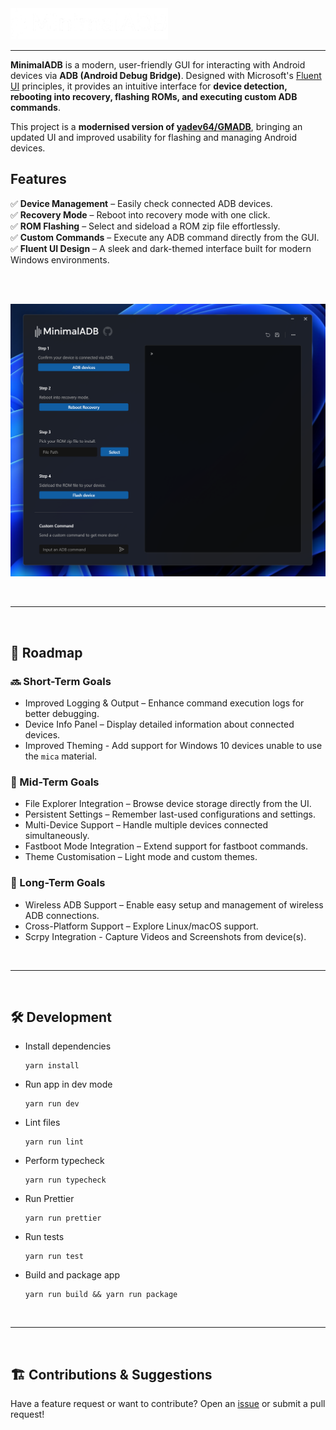 <img src="src/renderer/assets/MinimalADB_White_Small.png" style="height: 50px"/>

---

**MinimalADB** is a modern, user-friendly GUI for interacting with Android devices via **ADB (Android Debug Bridge)**. Designed with Microsoft's [Fluent UI](https://developer.microsoft.com/en-us/fluentui#/) principles, it provides an intuitive interface for **device detection, rebooting into recovery, flashing ROMs, and executing custom ADB commands**.

This project is a **modernised version of [yadev64/GMADB](https://github.com/yadev64/GMADB)**, bringing an updated UI and improved usability for flashing and managing Android devices.

## Features

✅ **Device Management** – Easily check connected ADB devices.  
✅ **Recovery Mode** – Reboot into recovery mode with one click.  
✅ **ROM Flashing** – Select and sideload a ROM zip file effortlessly.  
✅ **Custom Commands** – Execute any ADB command directly from the GUI.  
✅ **Fluent UI Design** – A sleek and dark-themed interface built for modern Windows environments.  

<br />
<br />

![Windows Dark](docs/windows-dark.png)

<br />

---

<br />

## 📅 Roadmap
### 🔜 Short-Term Goals
* Improved Logging & Output – Enhance command execution logs for better debugging.
* Device Info Panel – Display detailed information about connected devices.
* Improved Theming - Add support for Windows 10 devices unable to use the `mica` material. 

### 🚀 Mid-Term Goals
* File Explorer Integration – Browse device storage directly from the UI.
* Persistent Settings – Remember last-used configurations and settings.
* Multi-Device Support – Handle multiple devices connected simultaneously.
* Fastboot Mode Integration – Extend support for fastboot commands.
* Theme Customisation – Light mode and custom themes.

### 🌟 Long-Term Goals
* Wireless ADB Support – Enable easy setup and management of wireless ADB connections.
* Cross-Platform Support – Explore Linux/macOS support.
* Scrpy Integration - Capture Videos and Screenshots from device(s).

<br />

---

<br />

## 🛠️ Development

-   Install dependencies

    ```
    yarn install
    ```

-   Run app in dev mode

    ```
    yarn run dev
    ```

-   Lint files

    ```
    yarn run lint
    ```

-   Perform typecheck

    ```
    yarn run typecheck
    ```

-   Run Prettier
  
    ```
    yarn run prettier
    ```

-   Run tests

    ```
    yarn run test
    ```

-   Build and package app

    ```
    yarn run build && yarn run package
    ```

<br />

---

<br />

## 🏗 Contributions & Suggestions
Have a feature request or want to contribute? Open an [issue](https://github.com/beecho01/MinimalADB/issues) or submit a pull request!
